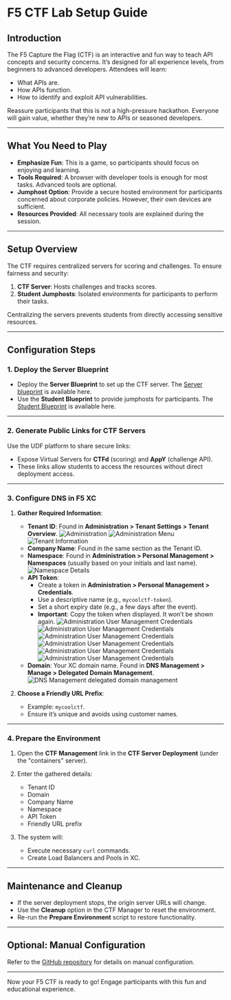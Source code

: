 # F5 CTF Lab Setup Guide

## Introduction
The F5 Capture the Flag (CTF) is an interactive and fun way to teach API concepts and security concerns. It’s designed for all experience levels, from beginners to advanced developers. Attendees will learn:
- What APIs are.
- How APIs function.
- How to identify and exploit API vulnerabilities.

Reassure participants that this is not a high-pressure hackathon. Everyone will gain value, whether they’re new to APIs or seasoned developers.

---

## What You Need to Play
- **Emphasize Fun**: This is a game, so participants should focus on enjoying and learning.
- **Tools Required**: A browser with developer tools is enough for most tasks. Advanced tools are optional.
- **Jumphost Option**: Provide a secure hosted environment for participants concerned about corporate policies. However, their own devices are sufficient.
- **Resources Provided**: All necessary tools are explained during the session.

---

## Setup Overview
The CTF requires centralized servers for scoring and challenges. To ensure fairness and security:
1. **CTF Server**: Hosts challenges and tracks scores.
2. **Student Jumphosts**: Isolated environments for participants to perform their tasks.

Centralizing the servers prevents students from directly accessing sensitive resources.

---

## Configuration Steps

### 1. Deploy the Server Blueprint
- Deploy the **Server Blueprint** to set up the CTF server.  The [Server blueprint](https://udf.f5.com/b/3e69d283-0b47-497b-9250-e95359bbdebc#documentation) is available here.
- Use the **Student Blueprint** to provide jumphosts for participants.  The [Student Blueprint](https://udf.f5.com/b/c8224624-6073-4e6c-b61b-824780e4b6e0#documentation) is available here.

---

### 2. Generate Public Links for CTF Servers
Use the UDF platform to share secure links:
- Expose Virtual Servers for **CTFd** (scoring) and **AppY** (challenge API).
- These links allow students to access the resources without direct deployment access.

---

### 3. Configure DNS in F5 XC
1. **Gather Required Information**:
   - **Tenant ID**: Found in **Administration > Tenant Settings > Tenant Overview**.
   ![Administration](static/ctf-instructions-_12.png)
   ![Administration Menu](static/ctf-instructions-_11.png)
   ![Tenant Information](static/ctf-instructions-_14.png)
   - **Company Name**: Found in the same section as the Tenant ID.
   - **Namespace**: Found in **Administration > Personal Management > Namespaces** (usually based on your initials and last name).
   ![Namespace Details](static/ctf-instructions-_1.png)
   - **API Token**: 
     - Create a token in **Administration > Personal Management > Credentials**.
     - Use a descriptive name (e.g., `mycoolctf-token`).
     - Set a short expiry date (e.g., a few days after the event).
     - **Important**: Copy the token when displayed. It won’t be shown again.
     ![Administration User Management Credentials](static/ctf-instructions-_10.png)
     ![Administration User Management Credentials](static/ctf-instructions-_9.png)
     ![Administration User Management Credentials](static/ctf-instructions-_8.png)
     ![Administration User Management Credentials](static/ctf-instructions-_7.png)
     ![Administration User Management Credentials](static/ctf-instructions-_6.png)
     ![Administration User Management Credentials](static/ctf-instructions-_5.png)
   - **Domain**: Your XC domain name. Found in **DNS Management > Manage > Delegated Domain Management**.
   ![DNS Management delegated domain management](static/ctf-instructions-_3.png)

2. **Choose a Friendly URL Prefix**:
   - Example: `mycoolctf`.
   - Ensure it’s unique and avoids using customer names.

---

### 4. Prepare the Environment
1. Open the **CTF Management** link in the **CTF Server Deployment** (under the "containers" server).
2. Enter the gathered details:
   - Tenant ID
   - Domain
   - Company Name
   - Namespace
   - API Token
   - Friendly URL prefix

3. The system will:
   - Execute necessary `curl` commands.
   - Create Load Balancers and Pools in XC.

---

## Maintenance and Cleanup
- If the server deployment stops, the origin server URLs will change.
- Use the **Cleanup** option in the CTF Manager to reset the environment.
- Re-run the **Prepare Environment** script to restore functionality.

---

## Optional: Manual Configuration
Refer to the [GitHub repository](https://github.com/pmscheffler/ctf-scripts) for details on manual configuration.

---

Now your F5 CTF is ready to go! Engage participants with this fun and educational experience.
